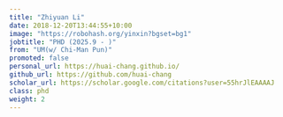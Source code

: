 ```yaml
---
title: "Zhiyuan Li"
date: 2018-12-20T13:44:55+10:00
image: "https://robohash.org/yinxin?bgset=bg1"
jobtitle: "PHD (2025.9 - )"
from: "UM(w/ Chi-Man Pun)"
promoted: false
personal_url: https://huai-chang.github.io/
github_url: https://github.com/huai-chang
scholar_url: https://scholar.google.com/citations?user=55hrJlEAAAAJ
class: phd
weight: 2
---
```

